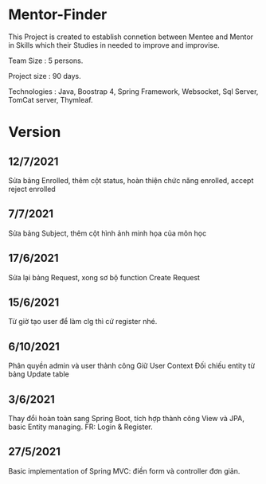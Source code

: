 # Mentor-Finder

This Project is created to establish connetion between Mentee and Mentor in Skills which their Studies in needed to improve and improvise.

Team Size : 5 persons.

Project size : 90 days.

Technologies : Java, Boostrap 4, Spring Framework, Websocket, Sql Server, TomCat server, Thymleaf.

# Version

## 12/7/2021
Sửa bảng Enrolled, thêm cột status, hoàn thiện chức năng enrolled, accept reject enrolled

## 7/7/2021
Sửa bảng Subject, thêm cột hình ảnh minh họa của môn học

## 17/6/2021
Sửa lại bảng Request, xong sơ bộ function Create Request

## 15/6/2021
Từ giờ tạo user để làm clg thì cứ register nhé.

## 6/10/2021
Phân quyền admin và user thành công
Giữ User Context
Đối chiếu entity từ bảng
Update table

## 3/6/2021
Thay đổi hoàn toàn sang Spring Boot, tích hợp thành công View và JPA, basic Entity managing.
FR: Login & Register.
## 27/5/2021 
Basic implementation of Spring MVC: điền form và controller đơn giản.

